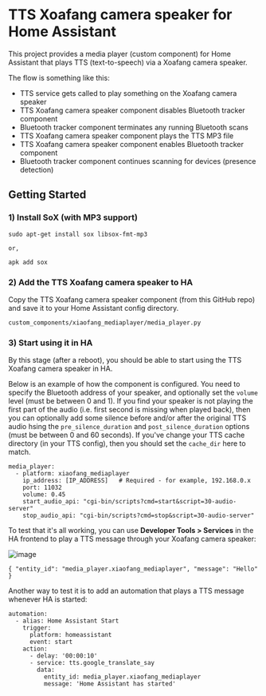 # TTS Xoafang camera speaker for Home Assistant

This project provides a media player (custom component) for Home Assistant that plays TTS (text-to-speech) via a Xoafang camera speaker.


The flow is something like this:

- TTS service gets called to play something on the Xoafang camera speaker
- TTS Xoafang camera speaker component disables Bluetooth tracker component
- Bluetooth tracker component terminates any running Bluetooth scans
- TTS Xoafang camera speaker component plays the TTS MP3 file
- TTS Xoafang camera speaker component enables Bluetooth tracker component
- Bluetooth tracker component continues scanning for devices (presence detection)

## Getting Started

### 1) Install SoX (with MP3 support)

```
sudo apt-get install sox libsox-fmt-mp3

or,

apk add sox
```

### 2) Add the TTS Xoafang camera speaker to HA

Copy the TTS Xoafang camera speaker component (from this GitHub repo) and save it to your Home Assistant config directory.

```
custom_components/xiaofang_mediaplayer/media_player.py
```

### 3) Start using it in HA

By this stage (after a reboot), you should be able to start using the TTS Xoafang camera speaker in HA.

Below is an example of how the component is configured. You need to specify the Bluetooth address of your speaker, and optionally set the `volume` level (must be between 0 and 1). If you find your speaker is not playing the first part of the audio (i.e. first second is missing when played back), then you can optionally add some silence before and/or after the original TTS audio hsing the `pre_silence_duration` and `post_silence_duration` options (must be between 0 and 60 seconds). If you've change your TTS cache directory (in your TTS config), then you should set the `cache_dir` here to match.

```
media_player:
  - platform: xiaofang_mediaplayer
    ip_address: [IP_ADDRESS]   # Required - for example, 192.168.0.x
    port: 11032
    volume: 0.45
    start_audio_api: "cgi-bin/scripts?cmd=start&script=30-audio-server"
    stop_audio_api: "cgi-bin/scripts?cmd=stop&script=30-audio-server"
```
To test that it's all working, you can use **Developer Tools > Services** in the HA frontend to play a TTS message through your Xoafang camera speaker:

![image](https://user-images.githubusercontent.com/8870047/57437834-b773ef00-7296-11e9-891e-9a181ebb6520.png)

`{ "entity_id": "media_player.xiaofang_mediaplayer", "message": "Hello" }`

Another way to test it is to add an automation that plays a TTS message whenever HA is started:

```
automation: 
  - alias: Home Assistant Start
    trigger:
      platform: homeassistant
      event: start
    action:
      - delay: '00:00:10'
      - service: tts.google_translate_say
        data:
          entity_id: media_player.xiaofang_mediaplayer
          message: 'Home Assistant has started'
```
